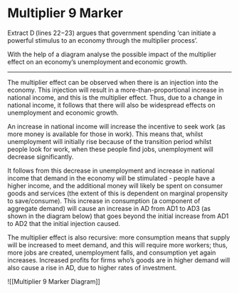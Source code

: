 # Multiplier 9 Marker

Extract D (lines 22−23) argues that government spending ‘can initiate a powerful stimulus to an economy through the multiplier process’. 

With the help of a diagram analyse the possible impact of the multiplier effect on an economy’s unemployment and economic growth. 

--- 

The multiplier effect can be observed when there is an injection into the economy. This injection will result in a more-than-proportional increase in national income, and this is the multiplier effect. Thus, due to a change in national income, it follows that there will also be widespread effects on unemployment and economic growth.

An increase in national income will increase the incentive to seek work (as more money is available for those in work). This means that, whilst unemployment will initially rise because of the transition period whilst people look for work, when these people find jobs, unemployment will decrease significantly. 

It follows from this decrease in unemployment and increase in national income that demand in the economy will be stimulated - people have a higher income, and the additional money will likely be spent on consumer goods and services (the extent of this is dependent on marginal propensity to save/consume). This increase in consumption (a component of aggregate demand) will cause an increase in AD from AD1 to AD3 (as shown in the diagram below) that goes beyond the initial increase from AD1 to AD2 that the initial injection caused. 

The multiplier effect is also recursive: more consumption means that supply will be increased to meet demand, and this will require more workers; thus, more jobs are created, unemployment falls, and consumption yet again increases. Increased profits for firms who’s goods are in higher demand will also cause a rise in AD, due to higher rates of investment.

![[Multiplier 9 Marker Diagram]] 